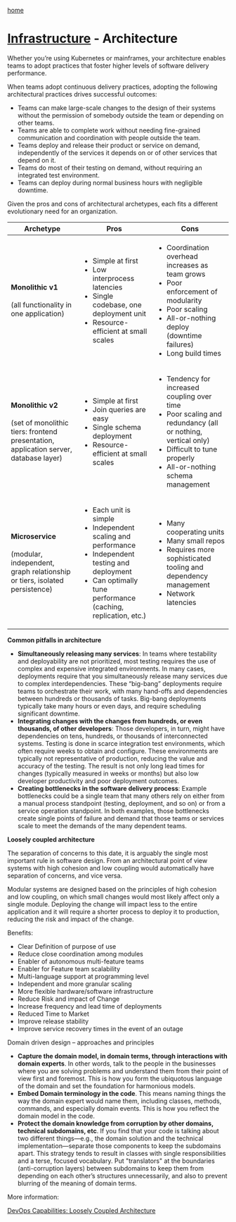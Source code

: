 [home](../README.md)
# [Infrastructure](README.md) - Architecture


Whether you’re using Kubernetes or mainframes, your architecture enables teams to adopt practices that foster higher levels of software delivery performance.

When teams adopt continuous delivery practices, adopting the following architectural practices drives successful outcomes:

* Teams can make large-scale changes to the design of their systems without the permission of somebody outside the team or depending on other teams.
* Teams are able to complete work without needing fine-grained communication and coordination with people outside the team.
* Teams deploy and release their product or service on demand, independently of the services it depends on or of other services that depend on it.
* Teams do most of their testing on demand, without requiring an integrated test environment.
* Teams can deploy during normal business hours with negligible downtime.


Given the pros and cons of architectural archetypes, each fits a different evolutionary need for an organization.

| Archetype | Pros | Cons |
|---|---|---|
| **Monolithic v1**<br><br>(all functionality in one application) | <ul><li>Simple at first</li><li>Low interprocess latencies</li><li>Single codebase, one deployment unit</li><li>Resource-efficient at small scales</li></ul> | <ul><li>Coordination overhead increases as team grows</li><li>Poor enforcement of modularity</li><li>Poor scaling</li><li>All-or-nothing deploy (downtime failures)</li><li>Long build times</li></ul> |
| **Monolithic v2**<br><br>(set of monolithic tiers: frontend presentation, application server, database layer) | <ul><li>Simple at first</li><li>Join queries are easy</li><li>Single schema deployment</li><li>Resource-efficient at small scales</li></ul> | <ul><li>Tendency for increased coupling over time</li><li>Poor scaling and redundancy (all or nothing, vertical only)</li><li>Difficult to tune properly</li><li>All-or-nothing schema management</li></ul> |
| **Microservice**<br><br>(modular, independent, graph relationship or tiers, isolated persistence) | <ul><li>Each unit is simple</li><li>Independent scaling and performance</li><li>Independent testing and deployment</li><li>Can optimally tune performance (caching, replication, etc.)</li></ul> | <ul><li>Many cooperating units</li><li>Many small repos</li><li>Requires more sophisticated tooling and dependency management</li><li>Network latencies</li></ul> |

 

**Common pitfalls in architecture**

* **Simultaneously releasing many services**: In teams where testability and deployability are not prioritized, most testing requires the use of complex and expensive integrated environments. In many cases, deployments require that you simultaneously release many services due to complex interdependencies. These “big-bang” deployments require teams to orchestrate their work, with many hand-offs and dependencies between hundreds or thousands of tasks. Big-bang deployments typically take many hours or even days, and require scheduling significant downtime.
* **Integrating changes with the changes from hundreds, or even thousands, of other developers**: Those developers, in turn, might have dependencies on tens, hundreds, or thousands of interconnected systems. Testing is done in scarce integration test environments, which often require weeks to obtain and configure. These environments are typically not representative of production, reducing the value and accuracy of the testing. The result is not only long lead times for changes (typically measured in weeks or months) but also low developer productivity and poor deployment outcomes.
* **Creating bottlenecks in the software delivery process**: Example bottlenecks could be a single team that many others rely on either from a manual process standpoint (testing, deployment, and so on) or from a service operation standpoint. In both examples, those bottlenecks create single points of failure and demand that those teams or services scale to meet the demands of the many dependent teams.


**Loosely coupled architecture**

The separation of concerns to this date, it is arguably the single most important rule in software design. From an architectural point of view systems with high cohesion and low coupling would automatically have separation of concerns, and vice versa.

Modular systems are designed based on the principles of high cohesion and low coupling, on which small changes would most likely affect only a single module. Deploying the change will impact less to the entire application and it will require a shorter process to deploy it to production, reducing the risk and impact of the change.


Benefits:

* Clear Definition of purpose of use
* Reduce close coordination among modules
* Enabler of autonomous multi-feature teams
* Enabler for Feature team scalability
* Multi-language support at programming level
* Independent and more granular scaling
* More flexible hardware/software infrastructure
* Reduce Risk and impact of Change
* Increase frequency and lead time of deployments
* Reduced Time to Market
* Improve release stability
* Improve service recovery times in the event of an outage


Domain driven design – approaches and principles

* **Capture the domain model, in domain terms, through interactions with domain experts**. In other words, talk to the people in the businesses where you are solving problems and understand them from their point of view first and foremost. This is how you form the ubiquotous language of the domain and set the foundation for harmonious models.
* **Embed Domain terminology in the code**. This means naming things the way the domain expert would name them, including classes, methods, commands, and especially domain events. This is how you reflect the domain model in the code.
* **Protect the domain knowledge from corruption by other domains, technical subdomains, etc**. If you find that your code is talking about two different things—e.g., the domain solution and the technical implementation—separate those components to keep the subdomains apart. This strategy tends to result in classes with single responsibilities and a terse, focused vocabulary. Put "translators" at the boundaries (anti-corruption layers) between subdomains to keep them from depending on each other’s structures unnecessarily, and also to prevent blurring of the meaning of domain terms.


More information:

[DevOps Capabilities: Loosely Coupled Architecture](https://dora.dev/devops-capabilities/technical/loosely-coupled-architecture/)
